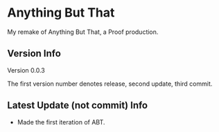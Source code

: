 # Anything But That

My remake of Anything But That, a Proof production.

## Version Info

Version 0.0.3

The first version number denotes release, second update, third commit.

## Latest Update (not commit) Info

- Made the first iteration of ABT.
